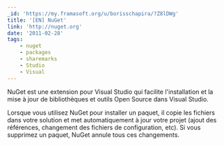 ```yaml
---
_id: 'https://my.framasoft.org/u/borisschapira/?Z8lDWg'
title: '[EN] NuGet'
link: 'http://nuget.org'
date: '2011-02-28'
tags:
    - nuget
    - packages
    - sharemarks
    - Studio
    - Visual
---
```


<div class="markdown"><p>NuGet est une extension pour Visual Studio qui facilite l'installation et la mise à jour de bibliothèques et outils Open Source dans Visual Studio.</p>
<p>Lorsque vous utilisez NuGet pour installer un paquet, il copie les fichiers dans votre solution et met automatiquement à jour votre projet (ajout des références, changement des fichiers de configuration, etc). Si vous supprimez un paquet, NuGet annule tous ces changements.
</p></div>
